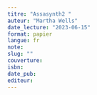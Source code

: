 ```yaml
---
titre: "Assasynth2 "
auteur: "Martha Wells"
date_lecture: "2023-06-15"
format: papier
langue: fr
note:
slug: ""
couverture: 
isbn: 
date_pub: 
editeur: 
---
```

